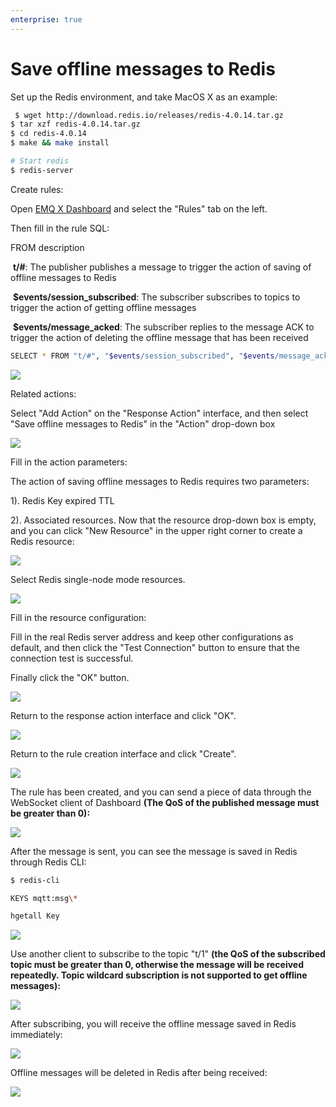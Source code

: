 ```yaml
---
enterprise: true
---
```


# Save offline messages to Redis

Set up the Redis environment, and take MacOS X as an example:

```bash
 $ wget http://download.redis.io/releases/redis-4.0.14.tar.gz
$ tar xzf redis-4.0.14.tar.gz
$ cd redis-4.0.14
$ make && make install

# Start redis
$ redis-server
```

Create rules:

Open [EMQ X Dashboard](http://127.0.0.1:18083/#/rules) and select the "Rules" tab on the left.

Then fill in the rule SQL:

FROM description

​	**t/#**: The publisher publishes a message to trigger the action of saving of offline messages to Redis

​	**$events/session_subscribed**: The subscriber subscribes to topics to trigger  the action of getting offline messages

​	**$events/message_acked**: The subscriber replies to the message ACK to trigger the action of deleting the offline message that has been received

```bash
SELECT * FROM "t/#", "$events/session_subscribed", "$events/message_acked" WHERE topic =~ 't/#'
```

![](./assets/rule-engine/offline_msg_1.png)

Related actions:

Select "Add Action" on the "Response Action" interface, and then select "Save offline messages to Redis" in the "Action" drop-down box

![](./assets/rule-engine/offline_msg_2.png)

Fill in the action parameters:

The action of saving offline messages to Redis requires two parameters:

1). Redis Key expired TTL

2). Associated resources. Now that the resource drop-down box is empty, and you can click "New Resource" in the upper right corner to create a Redis resource:

![](./assets/rule-engine/offline_msg_3.png)

Select Redis single-node mode resources.

![](./assets/rule-engine/offline_msg_4.png)

Fill in the resource configuration:

Fill in the real Redis server address and keep other configurations as default, and then click the "Test Connection" button to ensure that the connection test is successful.

Finally click the "OK" button.

![](./assets/rule-engine/offline_msg_5.png)

Return to the response action interface and click "OK".

![](./assets/rule-engine/offline_msg_7.png)

Return to the rule creation interface and click "Create".

![](./assets/rule-engine/offline_msg_6.png)

The rule has been created, and you can send a piece of data through the WebSocket client of Dashboard **(The QoS of the published message must be greater than 0):**

![](./assets/rule-engine/offline_msg_8.png)

After the message is sent, you can see the message is saved in Redis through Redis CLI:

```bash
$ redis-cli

KEYS mqtt:msg\*

hgetall Key
```

![](./assets/rule-engine/offline_msg_10.png)

Use another client to subscribe to the topic "t/1" **(the QoS of the subscribed topic must be greater than 0, otherwise the message will be received repeatedly. Topic wildcard subscription is not supported to get offline messages):**

![](./assets/rule-engine/offline_msg_11.png)

After subscribing, you will receive the offline message saved in Redis immediately:

![](./assets/rule-engine/offline_msg_12.png)

Offline messages will be deleted in Redis after being received:

![](./assets/rule-engine/offline_msg_13.png)